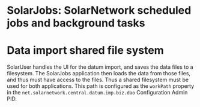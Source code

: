 # SolarJobs: SolarNetwork scheduled jobs and background tasks

# Data import shared file system

SolarUser handles the UI for the datum import, and saves the data files to a filesystem. The SolarJobs
application then loads the data from those files, and thus must have access to the files. Thus a shared
filesystem must be used for both applications. This path is configured as the `workPath` property in the
`net.solarnetwork.central.datum.imp.biz.dao` Configuration Admin PID.
